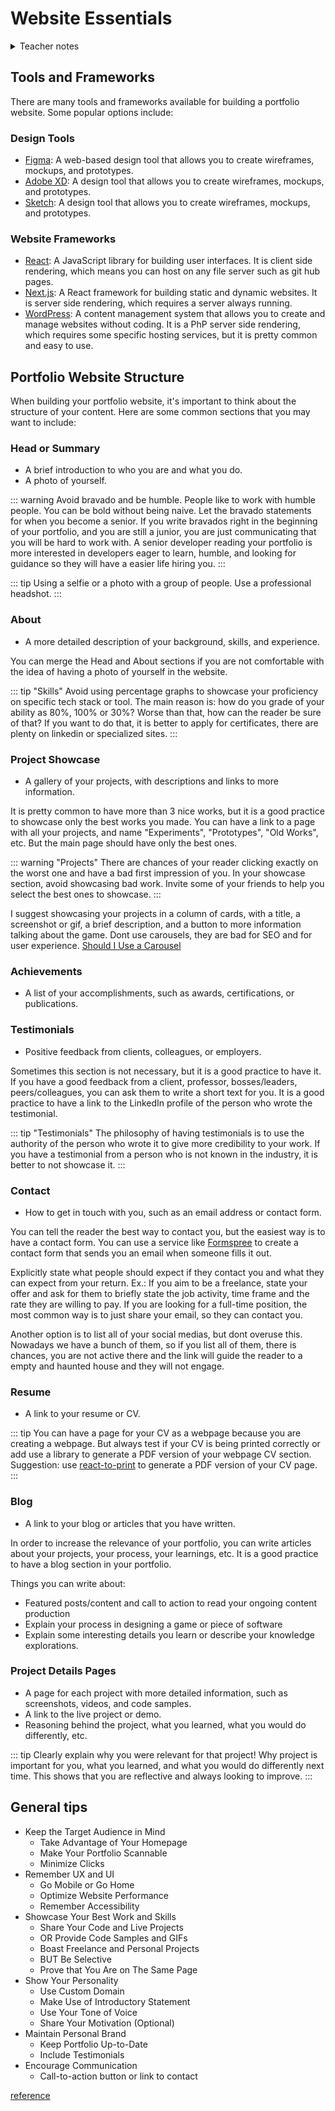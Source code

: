 # Website Essentials


<details>
<summary>Teacher notes</summary>
- Teach some design tools such as Figma, Adobe XD, or Sketch; Introduce the concept of wireframes and mockups; Teach about any website framework such as Next.js, React, or WordPress; Talk about how to host using gh-pages or any other hosting service; 
- In class activity teach them how to publish a simple website using gh-pages and react;
</details>

## Tools and Frameworks

There are many tools and frameworks available for building a portfolio website. Some popular options include:

### Design Tools

- [Figma](https://www.figma.com/): A web-based design tool that allows you to create wireframes, mockups, and prototypes.
- [Adobe XD](https://www.adobe.com/products/xd.html): A design tool that allows you to create wireframes, mockups, and prototypes.
- [Sketch](https://www.sketch.com/): A design tool that allows you to create wireframes, mockups, and prototypes.

### Website Frameworks

- [React](https://reactjs.org/): A JavaScript library for building user interfaces. It is client side rendering, which means you can host on any file server such as git hub pages.
- [Next.js](https://nextjs.org/): A React framework for building static and dynamic websites. It is server side rendering, which requires a server always running.
- [WordPress](https://wordpress.org/): A content management system that allows you to create and manage websites without coding. It is a PhP server side rendering, which requires some specific hosting services, but it is pretty common and easy to use.

## Portfolio Website Structure

When building your portfolio website, it's important to think about the structure of your content. Here are some common sections that you may want to include:

### Head or Summary

- A brief introduction to who you are and what you do.
- A photo of yourself.

::: warning
Avoid bravado and be humble. People like to work with humble people. You can be bold without being naive. Let the bravado statements for when you become a senior. If you write bravados right in the beginning of your portfolio, and you are still a junior, you are just communicating that you will be hard to work with. A senior developer reading your portfolio is more interested in developers eager to learn, humble, and looking for guidance so they will have a easier life hiring you.
:::

::: tip
Using a selfie or a photo with a group of people. Use a professional headshot.
:::

### About

- A more detailed description of your background, skills, and experience.

You can merge the Head and About sections if you are not comfortable with the idea of having a photo of yourself in the website. 

::: tip "Skills"
Avoid using percentage graphs to showcase your proficiency on specific tech stack or tool. The main reason is: how do you grade of your ability as 80%, 100% or 30%? Worse than that, how can the reader be sure of that? If you want to do that, it is better to apply for certificates, there are plenty on linkedin or specialized sites.
:::

### Project Showcase

- A gallery of your projects, with descriptions and links to more information.

It is pretty common to have more than 3 nice works, but it is a good practice to showcase only the best works you made. You can have a link to a page with all your projects, and name "Experiments", "Prototypes", "Old Works", etc. But the main page should have only the best ones.

::: warning "Projects"
There are chances of your reader clicking exactly on the worst one and have a bad first impression of you. In your showcase section, avoid showcasing bad work. Invite some of your friends to help you select the best ones to showcase.
:::

I suggest showcasing your projects in a column of cards, with a title, a screenshot or gif, a brief description, and a button to more information talking about the game. Dont use carousels, they are bad for SEO and for user experience. [Should I Use a Carousel](https://shouldiuseacarousel.com/)

### Achievements

- A list of your accomplishments, such as awards, certifications, or publications.

### Testimonials

- Positive feedback from clients, colleagues, or employers.

Sometimes this section is not necessary, but it is a good practice to have it. If you have a good feedback from a client, professor, bosses/leaders, peers/colleagues, you can ask them to write a short text for you. It is a good practice to have a link to the LinkedIn profile of the person who wrote the testimonial.

::: tip "Testimonials"
The philosophy of having testimonials is to use the authority of the person who wrote it to give more credibility to your work. If you have a testimonial from a person who is not known in the industry, it is better to not showcase it.
:::

### Contact

- How to get in touch with you, such as an email address or contact form.

You can tell the reader the best way to contact you, but the easiest way is to have a contact form. You can use a service like [Formspree](https://formspree.io/) to create a contact form that sends you an email when someone fills it out. 

Explicitly state what people should expect if they contact you and what they can expect from your return. Ex.: If you aim to be a freelance, state your offer and ask for them to briefly state the job activity, time frame and the rate they are willing to pay. If you are looking for a full-time position, the most common way is to just share your email, so they can contact you.

Another option is to list all of your social medias, but dont overuse this. Nowadays we have a bunch of them, so if you list all of them, there is chances, you are not active there and the link will guide the reader to a empty and haunted house and they will not engage.

### Resume

- A link to your resume or CV.

::: tip
You can have a page for your CV as a webpage because you are creating a webpage. But always test if your CV is being printed correctly or add use a library to generate a PDF version of your webpage CV section. Suggestion: use [react-to-print](https://www.npmjs.com/package/react-to-print) to generate a PDF version of your CV page.
:::

### Blog

- A link to your blog or articles that you have written.

In order to increase the relevance of your portfolio, you can write articles about your projects, your process, your learnings, etc. It is a good practice to have a blog section in your portfolio.

Things you can write about:

- Featured posts/content and call to action to read your ongoing content production
- Explain your process in designing a game or piece of software
- Explain some interesting details you learn or describe your knowledge explorations.

### Project Details Pages

- A page for each project with more detailed information, such as screenshots, videos, and code samples.
- A link to the live project or demo.
- Reasoning behind the project, what you learned, what you would do differently, etc.

::: tip
Clearly explain why you were relevant for that project! Why project is important for you, what you learned, and what you would do differently next time. This shows that you are reflective and always looking to improve.
:::

## General tips

- Keep the Target Audience in Mind
    - Take Advantage of Your Homepage
    - Make Your Portfolio Scannable
    - Minimize Clicks
- Remember UX and UI
    - Go Mobile or Go Home
    - Optimize Website Performance
    - Remember Accessibility
- Showcase Your Best Work and Skills
    - Share Your Code and Live Projects
    - OR Provide Code Samples and GIFs
    - Boast Freelance and Personal Projects
    - BUT Be Selective
    - Prove that You Are on The Same Page
- Show Your Personality
    - Use Custom Domain
    - Make Use of Introductory Statement
    - Use Your Tone of Voice
    - Share Your Motivation (Optional)
- Maintain Personal Brand
    - Keep Portfolio Up-to-Date
    - Include Testimonials
- Encourage Communication
    - Call-to-action button or link to contact

[reference](https://www.actitime.com/productivity/how-to-build-a-great-developer-portfolio#use-your-tone-of-voice)

